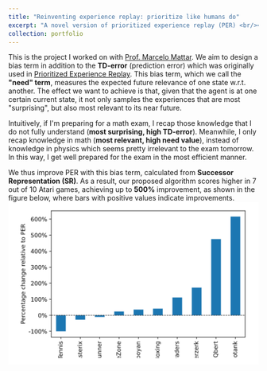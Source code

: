 ```yaml
---
title: "Reinventing experience replay: prioritize like humans do"
excerpt: "A novel version of prioritized experience replay (PER) <br/><img src='/images/exp-replay.png' style='width: 500px'>"
collection: portfolio
---
```


This is the project I worked on with [Prof. Marcelo Mattar](https://mattarlab.ucsd.edu/). We aim to design a bias term in addition to the **TD-error** (prediction error) which was originally used in [Prioritized Experience Replay](https://arxiv.org/abs/1511.05952). This bias term, which we call the **"need" term**, measures the expected future relevance of one state w.r.t. another. The effect we want to achieve is that, given that the agent is at one certain current state, it not only samples the experiences that are most "surprising", but also most relevant to its near future.

Intuitively, if I'm preparing for a math exam, I recap those knowledge that I do not fully understand (**most surprising, high TD-error**). Meanwhile, I only recap knowledge in math (**most relevant, high need value**), instead of knowledge in physics which seems pretty irrelevant to the exam tomorrow. In this way, I get well prepared for the exam in the most efficient manner.

We thus improve PER with this bias term, calculated from **Successor Representation (SR)**. As a result, our proposed algorithm scores higher in 7 out of 10 Atari games, achieving up to **500%** improvement, as shown in the figure below, where bars with positive values indicate improvements.
<img src='/images/exp-replay.png'>
